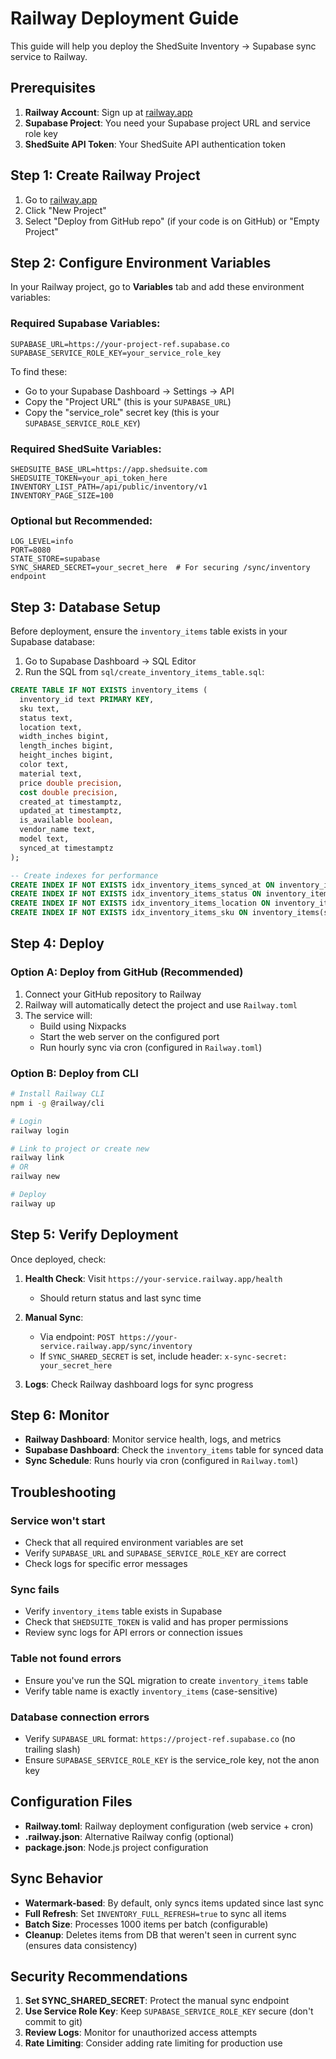 # Railway Deployment Guide

This guide will help you deploy the ShedSuite Inventory → Supabase sync service to Railway.

## Prerequisites

1. **Railway Account**: Sign up at [railway.app](https://railway.app)
2. **Supabase Project**: You need your Supabase project URL and service role key
3. **ShedSuite API Token**: Your ShedSuite API authentication token

## Step 1: Create Railway Project

1. Go to [railway.app](https://railway.app)
2. Click "New Project"
3. Select "Deploy from GitHub repo" (if your code is on GitHub) or "Empty Project"

## Step 2: Configure Environment Variables

In your Railway project, go to **Variables** tab and add these environment variables:

### Required Supabase Variables:
```
SUPABASE_URL=https://your-project-ref.supabase.co
SUPABASE_SERVICE_ROLE_KEY=your_service_role_key
```

To find these:
- Go to your Supabase Dashboard → Settings → API
- Copy the "Project URL" (this is your `SUPABASE_URL`)
- Copy the "service_role" secret key (this is your `SUPABASE_SERVICE_ROLE_KEY`)

### Required ShedSuite Variables:
```
SHEDSUITE_BASE_URL=https://app.shedsuite.com
SHEDSUITE_TOKEN=your_api_token_here
INVENTORY_LIST_PATH=/api/public/inventory/v1
INVENTORY_PAGE_SIZE=100
```

### Optional but Recommended:
```
LOG_LEVEL=info
PORT=8080
STATE_STORE=supabase
SYNC_SHARED_SECRET=your_secret_here  # For securing /sync/inventory endpoint
```

## Step 3: Database Setup

Before deployment, ensure the `inventory_items` table exists in your Supabase database:

1. Go to Supabase Dashboard → SQL Editor
2. Run the SQL from `sql/create_inventory_items_table.sql`:

```sql
CREATE TABLE IF NOT EXISTS inventory_items (
  inventory_id text PRIMARY KEY,
  sku text,
  status text,
  location text,
  width_inches bigint,
  length_inches bigint,
  height_inches bigint,
  color text,
  material text,
  price double precision,
  cost double precision,
  created_at timestamptz,
  updated_at timestamptz,
  is_available boolean,
  vendor_name text,
  model text,
  synced_at timestamptz
);

-- Create indexes for performance
CREATE INDEX IF NOT EXISTS idx_inventory_items_synced_at ON inventory_items(synced_at);
CREATE INDEX IF NOT EXISTS idx_inventory_items_status ON inventory_items(status);
CREATE INDEX IF NOT EXISTS idx_inventory_items_location ON inventory_items(location);
CREATE INDEX IF NOT EXISTS idx_inventory_items_sku ON inventory_items(sku);
```

## Step 4: Deploy

### Option A: Deploy from GitHub (Recommended)

1. Connect your GitHub repository to Railway
2. Railway will automatically detect the project and use `Railway.toml`
3. The service will:
   - Build using Nixpacks
   - Start the web server on the configured port
   - Run hourly sync via cron (configured in `Railway.toml`)

### Option B: Deploy from CLI

```bash
# Install Railway CLI
npm i -g @railway/cli

# Login
railway login

# Link to project or create new
railway link
# OR
railway new

# Deploy
railway up
```

## Step 5: Verify Deployment

Once deployed, check:

1. **Health Check**: Visit `https://your-service.railway.app/health`
   - Should return status and last sync time

2. **Manual Sync**: 
   - Via endpoint: `POST https://your-service.railway.app/sync/inventory`
   - If `SYNC_SHARED_SECRET` is set, include header: `x-sync-secret: your_secret_here`

3. **Logs**: Check Railway dashboard logs for sync progress

## Step 6: Monitor

- **Railway Dashboard**: Monitor service health, logs, and metrics
- **Supabase Dashboard**: Check the `inventory_items` table for synced data
- **Sync Schedule**: Runs hourly via cron (configured in `Railway.toml`)

## Troubleshooting

### Service won't start
- Check that all required environment variables are set
- Verify `SUPABASE_URL` and `SUPABASE_SERVICE_ROLE_KEY` are correct
- Check logs for specific error messages

### Sync fails
- Verify `inventory_items` table exists in Supabase
- Check that `SHEDSUITE_TOKEN` is valid and has proper permissions
- Review sync logs for API errors or connection issues

### Table not found errors
- Ensure you've run the SQL migration to create `inventory_items` table
- Verify table name is exactly `inventory_items` (case-sensitive)

### Database connection errors
- Verify `SUPABASE_URL` format: `https://project-ref.supabase.co` (no trailing slash)
- Ensure `SUPABASE_SERVICE_ROLE_KEY` is the service_role key, not the anon key

## Configuration Files

- **Railway.toml**: Railway deployment configuration (web service + cron)
- **.railway.json**: Alternative Railway config (optional)
- **package.json**: Node.js project configuration

## Sync Behavior

- **Watermark-based**: By default, only syncs items updated since last sync
- **Full Refresh**: Set `INVENTORY_FULL_REFRESH=true` to sync all items
- **Batch Size**: Processes 1000 items per batch (configurable)
- **Cleanup**: Deletes items from DB that weren't seen in current sync (ensures data consistency)

## Security Recommendations

1. **Set SYNC_SHARED_SECRET**: Protect the manual sync endpoint
2. **Use Service Role Key**: Keep `SUPABASE_SERVICE_ROLE_KEY` secure (don't commit to git)
3. **Review Logs**: Monitor for unauthorized access attempts
4. **Rate Limiting**: Consider adding rate limiting for production use

